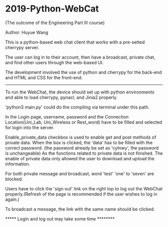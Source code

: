 # 2019-Python-WebCat

(The outcome of the Engineering Part III course)

Author: Huyue Wang

This is a python-based web chat client that works with a pre-setted cherrypy server.

The user can log in to their account, then  have a broadcast, private chat, and find other users through the web-based UI. 

The development involved the use of python and cherrypy for the back-end and HTML and CSS for the front-end.

********
To run the WebChat, the device should set up with python environments and able to load cherrypy, pynacl, and Jinia2 properly.

'python3 main.py' could do the compiling via terminal under this path.

In the Login page, username, password and the Connection Location(Uni_Lab, Uni_Wireless or Rest_word) have to be filled and selected for login into the server.

Enable_private_data checkbox is used to enable get and post methods of private data. When the box is clicked, the 'data' has to be filled with the correct password. (the password already be set as 'cylnwy', the password is unchangeable) As the functions related to private data is not finished. The enable of private data only allowed the user to download and upload the information.

For both private message and broadcast, word 'test' 'one' to 'seven' are blocked.

Users have to click the 'sign out' link on the right top to log out the WebChat properly.(Refresh of the page is recommended if the user wishes to log in again.)

To broadcast a message, the link with the same name should be clicked.


***** Login and log out may take some time ********

